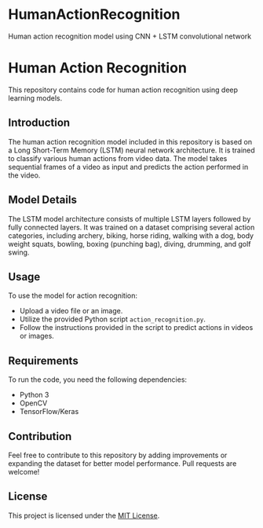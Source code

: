 # HumanActionRecognition
Human action recognition model using CNN + LSTM convolutional network
# Human Action Recognition

This repository contains code for human action recognition using deep learning models.

## Introduction

The human action recognition model included in this repository is based on a Long Short-Term Memory (LSTM) neural network architecture. It is trained to classify various human actions from video data. The model takes sequential frames of a video as input and predicts the action performed in the video.

## Model Details

The LSTM model architecture consists of multiple LSTM layers followed by fully connected layers. It was trained on a dataset comprising several action categories, including archery, biking, horse riding, walking with a dog, body weight squats, bowling, boxing (punching bag), diving, drumming, and golf swing.

## Usage

To use the model for action recognition:
- Upload a video file or an image.
- Utilize the provided Python script `action_recognition.py`.
- Follow the instructions provided in the script to predict actions in videos or images.

## Requirements

To run the code, you need the following dependencies:
- Python 3
- OpenCV
- TensorFlow/Keras

## Contribution

Feel free to contribute to this repository by adding improvements or expanding the dataset for better model performance. Pull requests are welcome!

## License

This project is licensed under the [MIT License](LICENSE).
